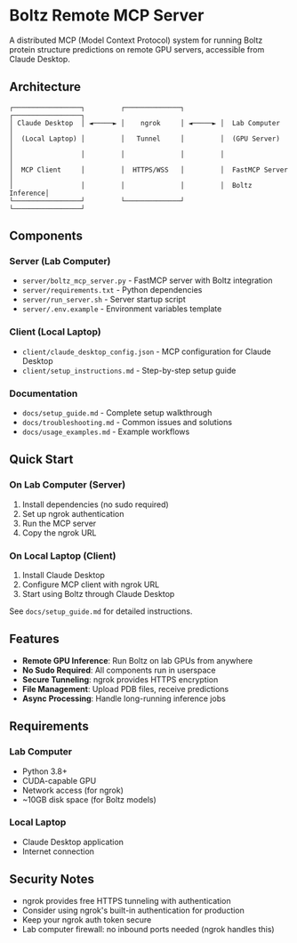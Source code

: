 # Boltz Remote MCP Server

A distributed MCP (Model Context Protocol) system for running Boltz protein structure predictions on remote GPU servers, accessible from Claude Desktop.

## Architecture

```
┌─────────────────┐         ┌──────────────┐         ┌─────────────────┐
│ Claude Desktop  │ ◄─────► │    ngrok     │ ◄─────► │  Lab Computer   │
│  (Local Laptop) │         │   Tunnel     │         │  (GPU Server)   │
│                 │         │              │         │                 │
│  MCP Client     │         │  HTTPS/WSS   │         │  FastMCP Server │
│                 │         │              │         │  Boltz Inference│
└─────────────────┘         └──────────────┘         └─────────────────┘
```

## Components

### Server (Lab Computer)
- `server/boltz_mcp_server.py` - FastMCP server with Boltz integration
- `server/requirements.txt` - Python dependencies
- `server/run_server.sh` - Server startup script
- `server/.env.example` - Environment variables template

### Client (Local Laptop)
- `client/claude_desktop_config.json` - MCP configuration for Claude Desktop
- `client/setup_instructions.md` - Step-by-step setup guide

### Documentation
- `docs/setup_guide.md` - Complete setup walkthrough
- `docs/troubleshooting.md` - Common issues and solutions
- `docs/usage_examples.md` - Example workflows

## Quick Start

### On Lab Computer (Server)
1. Install dependencies (no sudo required)
2. Set up ngrok authentication
3. Run the MCP server
4. Copy the ngrok URL

### On Local Laptop (Client)
1. Install Claude Desktop
2. Configure MCP client with ngrok URL
3. Start using Boltz through Claude Desktop

See `docs/setup_guide.md` for detailed instructions.

## Features

- **Remote GPU Inference**: Run Boltz on lab GPUs from anywhere
- **No Sudo Required**: All components run in userspace
- **Secure Tunneling**: ngrok provides HTTPS encryption
- **File Management**: Upload PDB files, receive predictions
- **Async Processing**: Handle long-running inference jobs

## Requirements

### Lab Computer
- Python 3.8+
- CUDA-capable GPU
- Network access (for ngrok)
- ~10GB disk space (for Boltz models)

### Local Laptop
- Claude Desktop application
- Internet connection

## Security Notes

- ngrok provides free HTTPS tunneling with authentication
- Consider using ngrok's built-in authentication for production
- Keep your ngrok auth token secure
- Lab computer firewall: no inbound ports needed (ngrok handles this)
